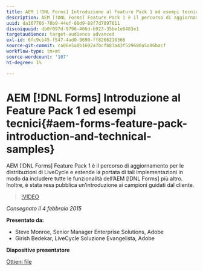 ```yaml
---
title: AEM [!DNL Forms] Introduzione al Feature Pack 1 ed esempi tecnici
description: AEM [!DNL Forms] Feature Pack 1 è il percorso di aggiornamento per le distribuzioni di LiveCycle e estende la portata di tali implementazioni in modo da includere tutte le funzionalità dell’AEM [!DNL Forms] più altro. Inoltre, è stata resa pubblica un’introduzione ai campioni guidati dal cliente.
uuid: da167766-78b9-44ef-80d9-88f7d7897611
discoiquuid: db0f097d-9796-466d-b923-35be1e6483e1
targetaudience: target-audience advanced
exl-id: 6fc9cb45-f547-4ad0-9690-ff8266210366
source-git-commit: ca06e5a8b1602a7bcfb83a43f529680a5a96bacf
workflow-type: tm+mt
source-wordcount: '107'
ht-degree: 1%

---
```


# AEM [!DNL Forms] Introduzione al Feature Pack 1 ed esempi tecnici{#aem-forms-feature-pack-introduction-and-technical-samples}

AEM [!DNL Forms] Feature Pack 1 è il percorso di aggiornamento per le distribuzioni di LiveCycle e estende la portata di tali implementazioni in modo da includere tutte le funzionalità dell’AEM [!DNL Forms] più altro. Inoltre, è stata resa pubblica un’introduzione ai campioni guidati dal cliente.

>[!VIDEO](https://video.tv.adobe.com/v/19380/?quality=9)

*Consegnato il 4 febbraio 2015*

**Presentato da:**

* Steve Monroe, Senior Manager Enterprise Solutions, Adobe
* Girish Bedekar, LiveCycle Soluzione Evangelista, Adobe

**Diapositive presentatore**

[Ottieni file](assets/aem-forms-fp1-2015-0204.pdf)
<!--
[Get back to the Overview](https://helpx.adobe.com/experience-manager/kt/eseminars/gems/aem-index.html)
-->
